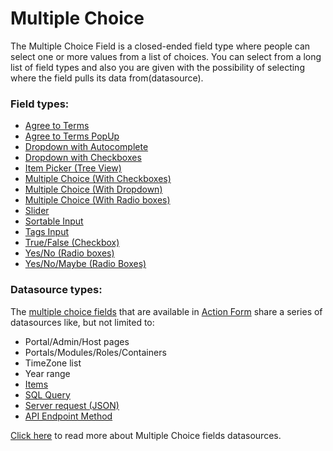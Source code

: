 # **Multiple Choice**

The Multiple Choice Field is a closed-ended field type where people can select one or more values from a list of choices. You can select from a long list of field types and also you are given with the possibility of selecting where the field pulls its data from(datasource).
### Field types:
* [Agree to Terms](/action-form/form-fields/form-fields-types/multiple-choice/agree-to-terms.html)
* [Agree to Terms PopUp](/action-form/form-fields/form-fields-types/multiple-choice/agree-to-terms-popup.html)
* [Dropdown with Autocomplete](/action-form/form-fields/form-fields-types/multiple-choice/dropdown-with-autocomplete.html)
* [Dropdown with Checkboxes](/action-form/form-fields/form-fields-types/multiple-choice/dropdown-with-checkboxes.html)
* [Item Picker \(Tree View\)](/action-form/form-fields/form-fields-types/multiple-choice/item-picker-tree-view.html)
* [Multiple Choice \(With Checkboxes\)](/action-form/form-fields/form-fields-types/multiple-choice/multiple-choice-with-checkboxes.html)
* [Multiple Choice \(With Dropdown\)](/action-form/form-fields/form-fields-types/multiple-choice/multiple-choice-with-dropdown.html)
* [Multiple Choice \(With Radio boxes\)](/action-form/form-fields/form-fields-types/multiple-choice/multiple-choice-with-radio-boxes.html)
* [Slider](/action-form/form-fields/form-fields-types/multiple-choice/slider.html)
* [Sortable Input](/action-form/form-fields/form-fields-types/multiple-choice/sortable-input.html)
* [Tags Input](/action-form/form-fields/form-fields-types/multiple-choice/tags-input.html)
* [True/False \(Checkbox\)](/action-form/form-fields/form-fields-types/multiple-choice/truefalse-checkbox.html)
* [Yes/No \(Radio boxes\)](/action-form/form-fields/form-fields-types/multiple-choice/yesno-radio-boxes.html)
* [Yes/No/Maybe \(Radio Boxes\)](/action-form/form-fields/form-fields-types/multiple-choice/yesnomaybe-radio-boxes.html)

### Datasource types:

The [multiple choice fields](/action-form/form-fields/form-fields-types/multiple-choice.html) that are available in [Action Form](https://www.dnnsharp.com/dnn/modules/action-form-builder) share a series of datasources like, but not limited to:
* Portal/Admin/Host pages
* Portals/Modules/Roles/Containers
* TimeZone list
* Year range
* [Items](multiple-choice/datasource/items-datasource.html)
* [SQL Query](multiple-choice/datasource/sql-query-datasource.html)
* [Server request (JSON)](multiple-choice/datasource/server-request-json-datasource.html)
* [API Endpoint Method](multiple-choice/datasource/api-endpoint-method-datasource.html)

[Click here](multiple-choice/datasource/index.html) to read more about Multiple Choice fields datasources.